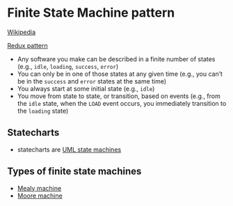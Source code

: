 # Finite State Machine pattern

[Wikipedia](https://en.wikipedia.org/wiki/Finite-state_machine)

[Redux pattern](../redux/redux-intro-notes.md)

* Any software you make can be described in a finite number of states (e.g., `idle`, `loading`, `success`, `error`)
* You can only be in one of those states at any given time (e.g., you can’t be in the `success` and `error` states at the same time)
* You always start at some initial state (e.g., `idle`)
* You move from state to state, or transition, based on events (e.g., from the `idle` state, when the `LOAD` event occurs, you immediately transition to the `loading` state)

## Statecharts

* statecharts are [UML state machines](https://en.wikipedia.org/wiki/UML_state_machine)

## Types of finite state machines

* [Mealy machine](https://en.wikipedia.org/wiki/Mealy_machine)
* [Moore machine](https://en.wikipedia.org/wiki/Moore_machine)
